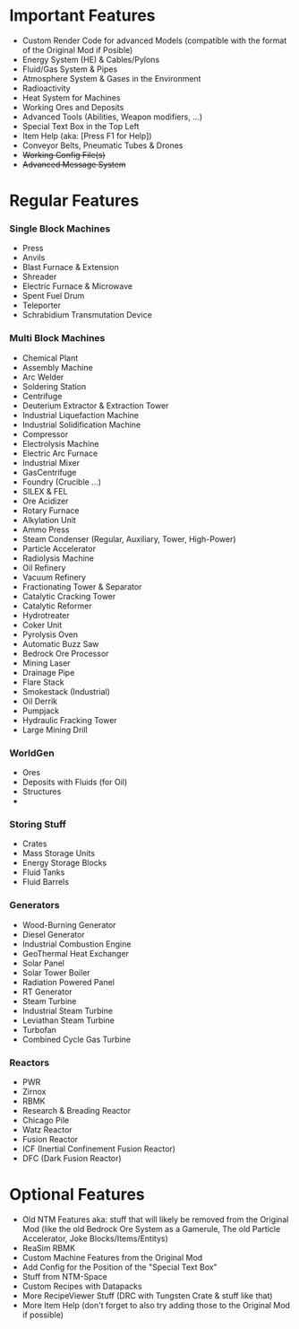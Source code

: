 # Important Features
- Custom Render Code for advanced Models (compatible with the format of the Original Mod if Posible)
- Energy System (HE) & Cables/Pylons
- Fluid/Gas System & Pipes
- Atmosphere System & Gases in the Environment
- Radioactivity
- Heat System for Machines
- Working Ores and Deposits
- Advanced Tools (Abilities, Weapon modifiers, ...)
- Special Text Box in the Top Left
- Item Help (aka: [Press F1 for Help])
- Conveyor Belts, Pneumatic Tubes & Drones
- ~~Working Config File(s)~~
- ~~Advanced Message System~~

# Regular Features
### Single Block Machines
- Press
- Anvils
- Blast Furnace & Extension
- Shreader
- Electric Furnace & Microwave
- Spent Fuel Drum
- Teleporter
- Schrabidium Transmutation Device

### Multi Block Machines
- Chemical Plant
- Assembly Machine
- Arc Welder
- Soldering Station
- Centrifuge
- Deuterium Extractor & Extraction Tower
- Industrial Liquefaction Machine
- Industrial Solidification Machine
- Compressor
- Electrolysis Machine
- Electric Arc Furnace
- Industrial Mixer
- GasCentrifuge
- Foundry (Crucible ...)
- SILEX & FEL
- Ore Acidizer
- Rotary Furnace
- Alkylation Unit
- Ammo Press
- Steam Condenser (Regular, Auxiliary, Tower, High-Power)
- Particle Accelerator
- Radiolysis Machine
- Oil Refinery
- Vacuum Refinery
- Fractionating Tower & Separator
- Catalytic Cracking Tower
- Catalytic Reformer
- Hydrotreater
- Coker Unit
- Pyrolysis Oven
- Automatic Buzz Saw
- Bedrock Ore Processor
- Mining Laser
- Drainage Pipe
- Flare Stack
- Smokestack (Industrial)
- Oil Derrik
- Pumpjack
- Hydraulic Fracking Tower
- Large Mining Drill

### WorldGen
- Ores
- Deposits with Fluids (for Oil)
- Structures
- 
### Storing Stuff
- Crates
- Mass Storage Units
- Energy Storage Blocks
- Fluid Tanks
- Fluid Barrels

### Generators
- Wood-Burning Generator
- Diesel Generator
- Industrial Combustion Engine
- GeoThermal Heat Exchanger
- Solar Panel
- Solar Tower Boiler
- Radiation Powered Panel
- RT Generator
- Steam Turbine
- Industrial Steam Turbine
- Leviathan Steam Turbine
- Turbofan
- Combined Cycle Gas Turbine

### Reactors
- PWR 
- Zirnox
- RBMK
- Research & Breading Reactor
- Chicago Pile
- Watz Reactor
- Fusion Reactor
- ICF (Inertial Confinement Fusion Reactor)
- DFC (Dark Fusion Reactor)

# Optional Features
- Old NTM Features aka: stuff that will likely be removed from the Original Mod (like the old Bedrock Ore System as a Gamerule, The old Particle Accelerator, Joke Blocks/Items/Entitys)
- ReaSim RBMK
- Custom Machine Features from the Original Mod
- Add Config for the Position of the "Special Text Box"
- Stuff from NTM-Space
- Custom Recipes with Datapacks
- More RecipeViewer Stuff (DRC with Tungsten Crate & stuff like that)
- More Item Help (don't forget to also try adding those to the Original Mod if possible)